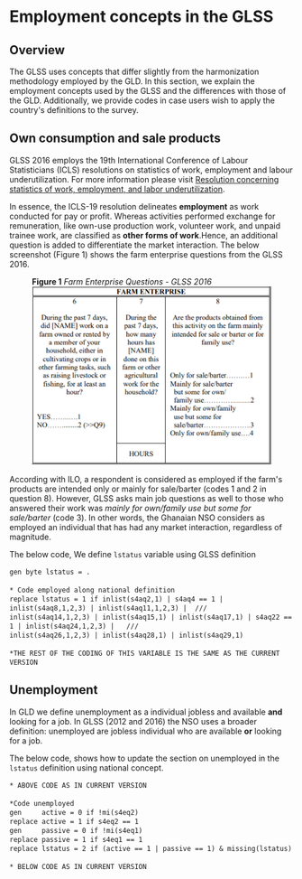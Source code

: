 # Employment concepts in the GLSS

## Overview

The GLSS uses concepts that differ slightly from the harmonization methodology employed by the GLD. In this section, we explain the employment concepts used by the GLSS and the differences with those of the GLD. Additionally, we provide codes in case users wish to apply the country's definitions to the survey.

## Own consumption and sale products

GLSS 2016 employs the 19th International Conference of Labour Statisticians (ICLS) resolutions on statistics of work, employment and labour underutilization. For more information please visit [Resolution concerning statistics of work, employment, and labor underutilization](https://www.ilo.org/sites/default/files/wcmsp5/groups/public/%40dgreports/%40stat/documents/normativeinstrument/wcms_230304.pdf).

In essence, the ICLS-19 resolution delineates **employment** as work conducted for pay or profit. Whereas activities performed exchange for remuneration, like own-use production work, volunteer work, and unpaid trainee work, are classified as **other forms of work**.Hence, an additional question is added to differentiate the market interaction. The below screenshot (Figure 1) shows the farm enterprise questions from the GLSS 2016.

<figure>

<figcaption><b>Figure 1</b><i> Farm Enterprise Questions - GLSS 2016 </i></figcaption>

<img src="utilities/Farming_ownuse_2016.PNG" alt="Farming_ownuse_2016"/>

</figure>

According with ILO, a respondent is considered as employed if the farm's products are intended only or mainly for sale/barter (codes 1 and 2 in question 8). However, GLSS asks main job questions as well to those who answered their work was *mainly for own/family use but some for sale/barter* (code 3). In other words, the Ghanaian NSO considers as employed an individual that has had any market interaction, regardless of magnitude.

The below code, We define ```lstatus``` variable using GLSS definition

```
gen byte lstatus = .
	
* Code employed along national definition
replace lstatus = 1 if inlist(s4aq2,1) | s4aq4 == 1 | inlist(s4aq8,1,2,3) | inlist(s4aq11,1,2,3) |  ///
inlist(s4aq14,1,2,3) | inlist(s4aq15,1) | inlist(s4aq17,1) | s4aq22 == 1 | inlist(s4aq24,1,2,3) |   ///
inlist(s4aq26,1,2,3) | inlist(s4aq28,1) | inlist(s4aq29,1) 

*THE REST OF THE CODING OF THIS VARIABLE IS THE SAME AS THE CURRENT VERSION	
```

## Unemployment
In GLD we define unemployment as a individual jobless and available **and** looking for a job. In GLSS (2012 and 2016) the NSO uses a broader definition: unemployed are jobless individual who are available **or** looking for a job.

The below code, shows how to update the section on unemployed in the `lstatus` definition using national concept.

```
* ABOVE CODE AS IN CURRENT VERSION
	
*Code unemployed 
gen     active = 0 if !mi(s4eq2)
replace active = 1 if s4eq2 == 1
gen     passive = 0 if !mi(s4eq1)
replace passive = 1 if s4eq1 == 1
replace lstatus = 2 if (active == 1 | passive == 1) & missing(lstatus)

* BELOW CODE AS IN CURRENT VERSION
```
